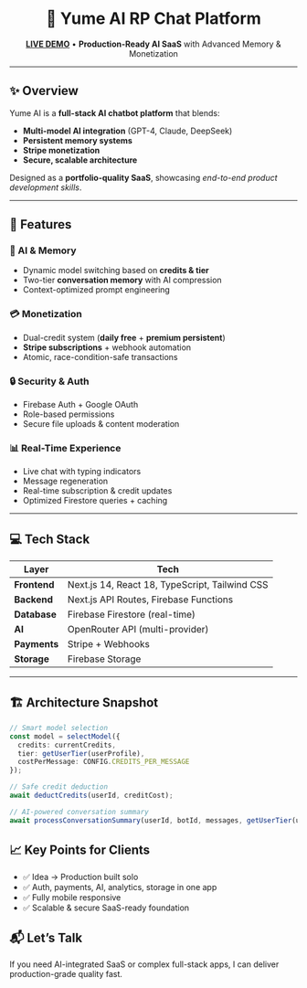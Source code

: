 <h1 align="center">🌙 Yume AI RP Chat Platform</h1>
<p align="center">
  <a href="https://yume-rp.vercel.app/"><b>LIVE DEMO</b></a> • 
  <b>Production-Ready AI SaaS</b> with Advanced Memory & Monetization
</p>

---

## ✨ Overview
Yume AI is a **full-stack AI chatbot platform** that blends:
- **Multi-model AI integration** (GPT-4, Claude, DeepSeek)
- **Persistent memory systems**
- **Stripe monetization**
- **Secure, scalable architecture**

Designed as a **portfolio-quality SaaS**, showcasing *end-to-end product development skills*.

---

## 🚀 Features

### 🧠 AI & Memory
- Dynamic model switching based on **credits & tier**
- Two-tier **conversation memory** with AI compression
- Context-optimized prompt engineering

### 💳 Monetization
- Dual-credit system (**daily free** + **premium persistent**)
- **Stripe subscriptions** + webhook automation
- Atomic, race-condition-safe transactions

### 🔒 Security & Auth
- Firebase Auth + Google OAuth
- Role-based permissions
- Secure file uploads & content moderation

### 📊 Real-Time Experience
- Live chat with typing indicators
- Message regeneration
- Real-time subscription & credit updates
- Optimized Firestore queries + caching

---

## 💻 Tech Stack

| Layer      | Tech |
|------------|------|
| **Frontend** | Next.js 14, React 18, TypeScript, Tailwind CSS |
| **Backend**  | Next.js API Routes, Firebase Functions |
| **Database** | Firebase Firestore (real-time) |
| **AI**       | OpenRouter API (multi-provider) |
| **Payments** | Stripe + Webhooks |
| **Storage**  | Firebase Storage |

---

## 🏗 Architecture Snapshot
```ts
// Smart model selection
const model = selectModel({
  credits: currentCredits,
  tier: getUserTier(userProfile),
  costPerMessage: CONFIG.CREDITS_PER_MESSAGE
});

// Safe credit deduction
await deductCredits(userId, creditCost);

// AI-powered conversation summary
await processConversationSummary(userId, botId, messages, getUserTier(userProfile));
```

## 📈 Key Points for Clients
- ✅ Idea → Production built solo  
- ✅ Auth, payments, AI, analytics, storage in one app  
- ✅ Fully mobile responsive  
- ✅ Scalable & secure SaaS-ready foundation


## 📬 Let’s Talk
If you need AI-integrated SaaS or complex full-stack apps,
I can deliver production-grade quality fast.

